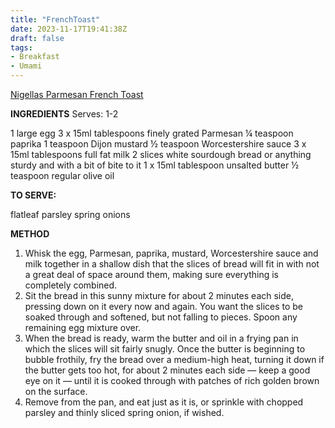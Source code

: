 ```yaml
---
title: "FrenchToast"
date: 2023-11-17T19:41:38Z
draft: false
tags:
- Breakfast
- Umami
---
```

[Nigellas Parmesan French Toast](https://www.nigella.com/recipes/parmesan-french-toast)

**INGREDIENTS**
Serves: 1-2

1 large egg
3 x 15ml tablespoons finely grated Parmesan
¼ teaspoon paprika
1 teaspoon Dijon mustard
½ teaspoon Worcestershire sauce
3 x 15ml tablespoons full fat milk
2 slices white sourdough bread or anything sturdy and with a bit of bite to it
1 x 15ml tablespoon unsalted butter
½ teaspoon regular olive oil

**TO SERVE:**

flatleaf parsley
spring onions

**METHOD**
1. Whisk the egg, Parmesan, paprika, mustard, Worcestershire sauce and milk together in a shallow dish that the slices of bread will fit in with not a great deal of space around them, making sure everything is completely combined.
2. Sit the bread in this sunny mixture for about 2 minutes each side, pressing down on it every now and again. You want the slices to be soaked through and softened, but not falling to pieces. Spoon any remaining egg mixture over.
3. When the bread is ready, warm the butter and oil in a frying pan in which the slices will sit fairly snugly. Once the butter is beginning to bubble frothily, fry the bread over a medium-high heat, turning it down if the butter gets too hot, for about 2 minutes each side — keep a good eye on it — until it is cooked through with patches of rich golden brown on the surface.
4. Remove from the pan, and eat just as it is, or sprinkle with chopped parsley and thinly sliced spring onion, if wished.